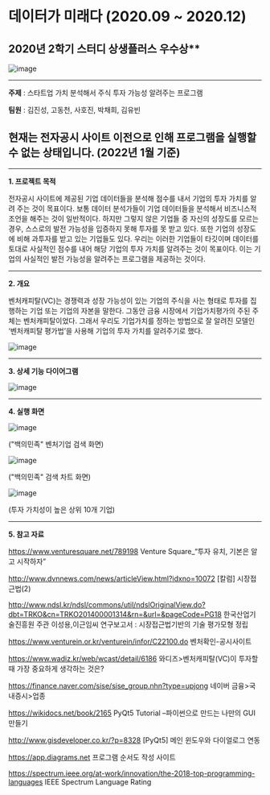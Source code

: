 # 데이터가 미래다 (2020.09 ~ 2020.12)

## 2020년 2학기 스터디 상생플러스 우수상**

![image](https://user-images.githubusercontent.com/60170358/106113069-6229f080-6191-11eb-9a97-54f261732007.png)

----------

**주제** : 스타트업 가치 분석해서 주식 투자 가능성 알려주는 프로그램 

**팀원** : 김진성, 고동천, 사호진, 박채희, 김유빈

## 현재는 전자공시 사이트 이전으로 인해 프로그램을 실행할 수 없는 상태입니다. (2022년 1월 기준)

----------

**1. 프로젝트 목적**

전자공시 사이트에 제공된 기업 데이터들을 분석해 점수를 내서 기업의 투자 가치를 알려 주는 것이 목표이다. 보통 데이터 분석가들이 기업 데이터들을 분석해서 비즈니스적 조언을 해주는 것이 일반적이다. 하지만 그렇지 않은 기업들 중 자신의 성장도를 모르는 경우, 스스로의 발전 가능성을 입증하지 못해 투자를 못 받고 있다. 또한 기업의 성장도에 비해 과투자를 받고 있는 기업들도 있다. 우리는 이러한 기업들이 타깃이며 데이터를 토대로 사실적인 점수를 내어 해당 기업의 투자 가치를 알려주는 것이 목표이다. 이는 기업의 사실적인 발전 가능성을 알려주는 프로그램을 제공하는 것이다.

----------

**2. 개요**

벤처캐피탈(VC)는 경쟁력과 성장 가능성이 있는 기업의 주식을 사는 형태로 투자를 집행하는 기업 또는 기업의 자본을 말한다. 그동안 금융 시장에서 기업가치평가의 주된 주체는 벤처캐피탈이었다. 그래서 우리도 기업가치를 정하는 방법으로 잘 알려진 모델인 ‘벤처캐피탈 평가법’을 사용해 기업의 투자 가치를 알려주기로 했다.


![image](https://user-images.githubusercontent.com/60170358/151652685-f31d23da-7521-48ce-972c-4204678ed8d1.png)


----------

**3. 상세 기능 다이어그램**

![image](https://user-images.githubusercontent.com/60170358/151652594-c2e78818-434b-4bf9-8c37-1eacabb5226c.png)

----------

**4. 실행 화면**

![image](https://user-images.githubusercontent.com/60170358/151652754-b92cf7d8-ada5-4ce2-85f8-4459e175d25c.png)

("백의민족" 벤처기업 검색 화면)


![image](https://user-images.githubusercontent.com/60170358/151652774-71ecfd0f-b9e1-46c6-aa57-3d39cd68ef53.png)

("백의민족" 검색 차트 화면)


![image](https://user-images.githubusercontent.com/60170358/151652785-933df62c-8046-4fea-b406-9db172fbc4b2.png)

(투자 가치성이 높은 상위 10개 기업)

----------
 
**5. 참고 자료**

https://www.venturesquare.net/789198
Venture Square_“투자 유치, 기본은 알고 시작하자” 

http://www.dvnnews.com/news/articleView.html?idxno=10072
[칼럼] 시장접근법(2)
					                               
http://www.ndsl.kr/ndsl/commons/util/ndslOriginalView.do?dbt=TRKO&cn=TRKO201400001314&rn=&url=&pageCode=PG18
한국산업기술진흥원 주관 이성용,이근임씨 연구보고서 : 시장접근법기반의 기술  평가모형 정립

https://www.venturein.or.kr/venturein/infor/C22100.do
벤처확인-공시사이트

https://www.wadiz.kr/web/wcast/detail/6186
와디즈>벤처캐피탈(VC)이 투자할 때 가장 중요하게 생각하는 것은?

https://finance.naver.com/sise/sise_group.nhn?type=upjong
네이버 금융>국내증시>업종

https://wikidocs.net/book/2165
PyQt5 Tutorial –파이썬으로 만드는 나만의 GUI 만들기

http://www.gisdeveloper.co.kr/?p=8328
[PyQt5] 메인 윈도우와 다이얼로그 연동

https://app.diagrams.net
프로그램 순서도 작성 사이트

https://spectrum.ieee.org/at-work/innovation/the-2018-top-programming-languages
IEEE Spectrum Language Rating

